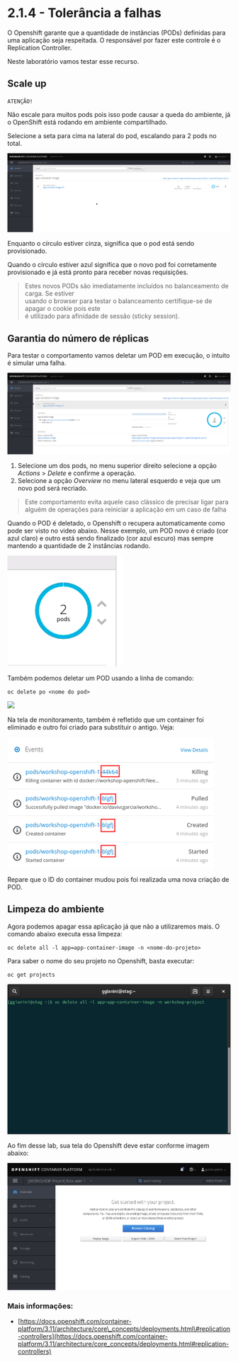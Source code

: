 # 2.1.4 - Tolerância a falhas

O Openshift garante que a quantidade de instâncias \(PODs\) definidas para uma aplicação seja respeitada. O responsável por fazer este controle é o Replication Controller.

Neste laboratório vamos testar esse recurso.

## Scale up



``ATENÇÃO!`` 

Não escale para muitos pods pois isso pode causar a queda do ambiente, já o OpenShift está rodando em ambiente compartilhado. 

Selecione a seta para cima na lateral do pod, escalando para 2 pods no total.

![](../../.gitbook/assets/scale-out.gif)

Enquanto o círculo estiver cinza, significa que o pod está sendo provisionado.

Quando o círculo estiver azul significa que o novo pod foi corretamente provisionado e já está pronto para receber novas requisições.

> Estes novos PODs são imediatamente incluídos no balanceamento de carga. Se estiver  
> usando o browser para testar o balanceamento certifique-se de apagar o cookie pois este  
> é utilizado para afinidade de sessão \(sticky session\).

## Garantia do número de réplicas

Para testar o comportamento vamos deletar um POD em execução, o intuito é simular uma falha.

![](../../.gitbook/assets/delete-pod.gif)

1. Selecione um dos pods, no menu superior direito selecione a opção _Actions_ &gt; _Delete_ e confirme a operação.
2. Selecione a opção _Overview_ no menu lateral esquerdo e veja que um novo pod será recriado.

> Este comportamento evita aquele caso clássico de precisar ligar para alguém de operações para reiniciar a aplicação em um caso de falha

Quando o POD é deletado, o Openshift o recupera automaticamente como pode ser visto no video abaixo. Nesse exemplo, um POD novo é criado \(cor azul claro\) e outro está sendo finalizado \(cor azul escuro\) mas sempre mantendo a quantidade de 2 instâncias rodando.

![](../../.gitbook/assets/deleting.gif)

Também podemos deletar um POD usando a linha de comando:

```text
oc delete po <nome do pod>
```

![](https://github.com/luszczynski/test-drive-openshift/tree/41eebd7401ac5497cd5e0a7f77432220fa507aa1/.gitbook/assets/delete-pod%20%281%29.gif)

Na tela de monitoramento, também é refletido que um container foi eliminado e outro foi criado para substituir o antigo. Veja:

![](../../.gitbook/assets/selection_235.png)

Repare que o ID do container mudou pois foi realizada uma nova criação de POD.

## Limpeza do ambiente

Agora podemos apagar essa aplicação já que não a utilizaremos mais. O comando abaixo executa essa limpeza:

```text
oc delete all -l app=app-container-image -n <nome-do-projeto>
```
Para saber o nome do seu projeto no Openshift, basta executar:

```text
oc get projects
```

![](../../.gitbook/assets/delete-all.gif)

Ao fim desse lab, sua tela do Openshift deve estar conforme imagem abaixo:

![](../../.gitbook/assets/after-delete-all.png)

### Mais informações:

* [https://docs.openshift.com/container-platform/3.11/architecture/core\_concepts/deployments.html\#replication-controllers](https://docs.openshift.com/container-platform/3.11/architecture/core_concepts/deployments.html#replication-controllers)

